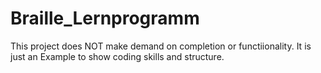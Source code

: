 # Braille_Lernprogramm

This project does NOT make demand on completion or functiionality.
It is just an Example to show coding skills and structure.
